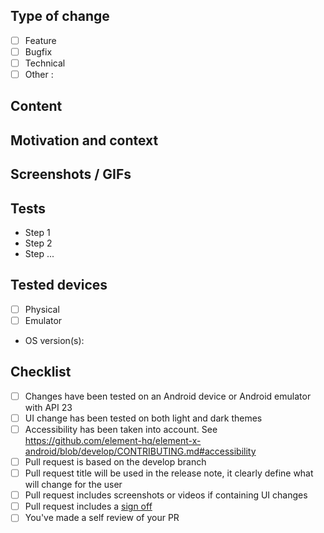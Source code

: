 <!-- Please read [CONTRIBUTING.md](https://github.com/element-hq/element-x-android/blob/develop/CONTRIBUTING.md) before submitting your pull request -->
 
## Type of change

- [ ] Feature
- [ ] Bugfix
- [ ] Technical
- [ ] Other :

## Content

<!-- Describe shortly what has been changed -->

## Motivation and context

<!-- Provide link to the corresponding issue if applicable or explain the context -->

## Screenshots / GIFs

<!--
We have screenshot tests in the project, so attaching screenshots to a PR is not mandatory, as far as there
is a Composable Preview covering the changes. In this case, the change will appear in the file diff.
Note that all the UI composables should be covered by a Composable Preview.

Providing a video of the change is still very useful for the reviewer and for the history of the project.

You can use a table like this to show screenshots comparison.
Uncomment this markdown table below and edit the last line `|||`:
|copy screenshot of before here|copy screenshot of after here|

|Before|After|
|-|-|
|||
 -->

## Tests

<!-- Explain how you tested your development -->

- Step 1
- Step 2
- Step ...

## Tested devices

- [ ] Physical
- [ ] Emulator
- OS version(s):

## Checklist

<!-- Depending on the Pull Request content, it can be acceptable if some of the following checkboxes stay unchecked. -->

- [ ] Changes have been tested on an Android device or Android emulator with API 23
- [ ] UI change has been tested on both light and dark themes
- [ ] Accessibility has been taken into account. See https://github.com/element-hq/element-x-android/blob/develop/CONTRIBUTING.md#accessibility
- [ ] Pull request is based on the develop branch
- [ ] Pull request title will be used in the release note, it clearly define what will change for the user
- [ ] Pull request includes screenshots or videos if containing UI changes
- [ ] Pull request includes a [sign off](https://matrix-org.github.io/synapse/latest/development/contributing_guide.html#sign-off)
- [ ] You've made a self review of your PR
